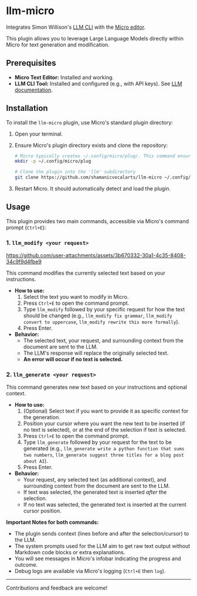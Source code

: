 # llm-micro

Integrates Simon Willison's [LLM CLI](https://github.com/simonw/llm) with the [Micro editor](https://github.com/zyedidia/micro).

This plugin allows you to leverage Large Language Models directly within Micro for text generation and modification.

## Prerequisites

*   **Micro Text Editor:** Installed and working.
*   **LLM CLI Tool:** Installed and configured (e.g., with API keys). See [LLM documentation](https://llm.datasette.io/en/stable/).

## Installation

To install the `llm-micro` plugin, use Micro's standard plugin directory:

1.  Open your terminal.
2.  Ensure Micro's plugin directory exists and clone the repository:

    ```bash
    # Micro typically creates ~/.config/micro/plug/. This command ensures it exists.
    mkdir -p ~/.config/micro/plug

    # Clone the plugin into the 'llm' subdirectory
    git clone https://github.com/shamanicvocalarts/llm-micro ~/.config/micro/plug/llm
    ```
3.  Restart Micro. It should automatically detect and load the plugin.

## Usage

This plugin provides two main commands, accessible via Micro's command prompt (`Ctrl+E`):






### 1. `llm_modify <your request>`

https://github.com/user-attachments/assets/3b670332-30a1-4c35-8408-34c9f9d4fbe9


This command modifies the currently selected text based on your instructions.

*   **How to use:**
    1.  Select the text you want to modify in Micro.
    2.  Press `Ctrl+E` to open the command prompt.
    3.  Type `llm_modify` followed by your specific request for how the text should be changed (e.g., `llm_modify fix grammar`, `llm_modify convert to uppercase`, `llm_modify rewrite this more formally`).
    4.  Press Enter.
*   **Behavior:**
    *   The selected text, your request, and surrounding context from the document are sent to the LLM.
    *   The LLM's response will replace the originally selected text.
    *   **An error will occur if no text is selected.**

### 2. `llm_generate <your request>`

This command generates new text based on your instructions and optional context.

*   **How to use:**
    1.  (Optional) Select text if you want to provide it as specific context for the generation.
    2.  Position your cursor where you want the new text to be inserted (if no text is selected), or at the end of the selection if text is selected.
    3.  Press `Ctrl+E` to open the command prompt.
    4.  Type `llm_generate` followed by your request for the text to be generated (e.g., `llm_generate write a python function that sums two numbers`, `llm_generate suggest three titles for a blog post about AI`).
    5.  Press Enter.
*   **Behavior:**
    *   Your request, any selected text (as additional context), and surrounding context from the document are sent to the LLM.
    *   If text was selected, the generated text is inserted *after* the selection.
    *   If no text was selected, the generated text is inserted at the current cursor position.

**Important Notes for both commands:**
*   The plugin sends context (lines before and after the selection/cursor) to the LLM.
*   The system prompts used for the LLM aim to get raw text output without Markdown code blocks or extra explanations.
*   You will see messages in Micro's infobar indicating the progress and outcome.
*   Debug logs are available via Micro's logging (`Ctrl+E` then `log`).

---

Contributions and feedback are welcome!

